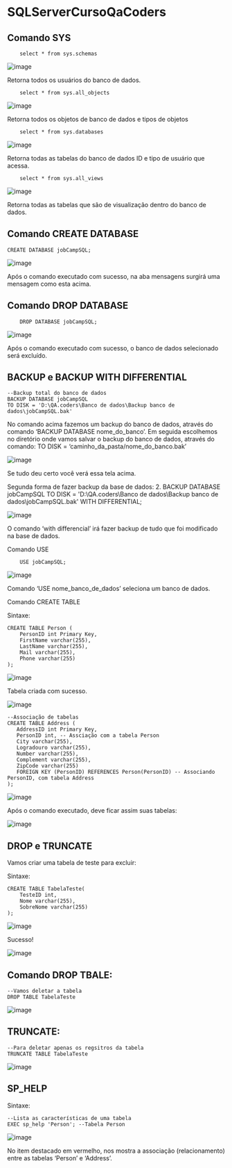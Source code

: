 # SQLServerCursoQaCoders
 ## Comando SYS
```
	select * from sys.schemas
```

![image](https://github.com/Fabricioperrone/SQLServerCursoQaCoders/assets/69866913/39a8f311-d495-41e1-8d71-7d2d48e84f9e)


Retorna todos os usuários do banco de dados.
```
	select * from sys.all_objects
```

![image](https://github.com/Fabricioperrone/SQLServerCursoQaCoders/assets/69866913/8e7c8e00-bff6-4cf8-8d50-b0c1bfd6ce24)

Retorna todos os objetos de banco de dados e tipos de objetos


```
	select * from sys.databases
```
![image](https://github.com/Fabricioperrone/SQLServerCursoQaCoders/assets/69866913/c7078400-dfa8-4fd7-9ef6-aeabd87781ba)


 
Retorna todas as tabelas do banco de dados ID e tipo de usuário que acessa.
```
	select * from sys.all_views
```

![image](https://github.com/Fabricioperrone/SQLServerCursoQaCoders/assets/69866913/4a37939c-eafd-45f7-a60d-393831b5eb6f)

 
Retorna todas as tabelas que são de visualização dentro do banco de dados.









## Comando CREATE DATABASE
```
CREATE DATABASE jobCampSQL;
```

![image](https://github.com/Fabricioperrone/SQLServerCursoQaCoders/assets/69866913/07d5a91e-f887-40e3-98f7-272b9691a862)


Após o comando executado com sucesso, na aba mensagens surgirá uma mensagem como esta acima.


## Comando DROP DATABASE
```
	DROP DATABASE jobCampSQL;
 ```
![image](https://github.com/Fabricioperrone/SQLServerCursoQaCoders/assets/69866913/1295b5cc-384a-4d74-ab09-7381bd4cc510)

Após o comando executado com sucesso, o banco de dados selecionado será excluído.



## BACKUP e BACKUP WITH DIFFERENTIAL

```
--Backup total do banco de dados
BACKUP DATABASE jobCampSQL
TO DISK = 'D:\QA.coders\Banco de dados\Backup banco de dados\jobCampSQL.bak'
```

No comando acima fazemos um backup do banco de dados, através do comando ‘BACKUP DATABASE	 nome_do_banco’. Em seguida escolhemos no diretório onde vamos salvar o backup do banco de dados, através do comando: TO DISK = ‘caminho_da_pasta/nome_do_banco.bak’

 ![image](https://github.com/Fabricioperrone/SQLServerCursoQaCoders/assets/69866913/999a5cf7-5848-4e45-8330-dbd909eec5fa)


Se tudo deu certo você verá essa tela acima.







Segunda forma de fazer backup da base de dados:
2.	BACKUP DATABASE jobCampSQL
TO DISK = 'D:\QA.coders\Banco de dados\Backup banco de dados\jobCampSQL.bak'
WITH DIFFERENTIAL;

![image](https://github.com/Fabricioperrone/SQLServerCursoQaCoders/assets/69866913/56e72b2c-0d8b-45d3-aeee-f3ffbdb9c8d0)

 
O comando ‘with differencial’ irá fazer backup de tudo que foi modificado na base de dados.













Comando USE
```
	USE jobCampSQL;
```

![image](https://github.com/Fabricioperrone/SQLServerCursoQaCoders/assets/69866913/b4b36964-ab2f-4446-a43a-cc960a3d863c)

Comando ‘USE nome_banco_de_dados’ seleciona um banco de dados.











Comando CREATE TABLE

Sintaxe:
```
CREATE TABLE Person (
	PersonID int Primary Key,
	FirstName varchar(255),
	LastName varchar(255),
	Mail varchar(255),
	Phone varchar(255)
);
```
![image](https://github.com/Fabricioperrone/SQLServerCursoQaCoders/assets/69866913/5fc09f7b-2b91-40f0-873f-f116d7231cfc)

 
Tabela criada com sucesso.

![image](https://github.com/Fabricioperrone/SQLServerCursoQaCoders/assets/69866913/9bc4e6d2-e9dc-4411-9c9f-cf5441a75cbe)

 ```
--Associação de tabelas
CREATE TABLE Address (
	AddressID int Primary Key,
	PersonID int, -- Assciação com a tabela Person
	City varchar(255),
	Logradouro varchar(255),
	Number varchar(255),
	Complement varchar(255),
	ZipCode varchar(255)
	FOREIGN KEY (PersonID) REFERENCES Person(PersonID) -- Associando PersonID, com tabela Address
);
 ```
![image](https://github.com/Fabricioperrone/SQLServerCursoQaCoders/assets/69866913/7da27407-f34a-4c8e-8cad-706d507092b3)


Após o comando executado, deve ficar assim suas tabelas:

![image](https://github.com/Fabricioperrone/SQLServerCursoQaCoders/assets/69866913/96b20ee2-c0f7-4dd4-85ec-ad3ce4bd670e)

## DROP e TRUNCATE

Vamos criar uma tabela de teste para excluir:

Sintaxe:

```
CREATE TABLE TabelaTeste(
	TesteID int,
	Nome varchar(255),
	SobreNome varchar(255)
);
```

![image](https://github.com/Fabricioperrone/SQLServerCursoQaCoders/assets/69866913/21a5069c-dd18-4893-a2dc-ccaf352a3122)

Sucesso!

![image](https://github.com/Fabricioperrone/SQLServerCursoQaCoders/assets/69866913/1293254b-ca56-4e9a-a307-168674b2ab23)


##  Comando DROP TBALE:

```
--Vamos deletar a tabela
DROP TABLE TabelaTeste
```

![image](https://github.com/Fabricioperrone/SQLServerCursoQaCoders/assets/69866913/c069fbc9-1bed-47ee-83f9-052868fbc497)


## TRUNCATE:
```
--Para deletar apenas os regsitros da tabela
TRUNCATE TABLE TabelaTeste	
```
![image](https://github.com/Fabricioperrone/SQLServerCursoQaCoders/assets/69866913/8563b26c-67f7-4c23-9014-af719186c5d3)


## SP_HELP

Sintaxe:
```
--Lista as características de uma tabela
EXEC sp_help 'Person'; --Tabela Person
```
![image](https://github.com/Fabricioperrone/SQLServerCursoQaCoders/assets/69866913/d4291334-987f-4a9f-86c6-162655db18a0)

No item destacado em vermelho, nos mostra a associação (relacionamento) entre as tabelas ‘Person’ e ‘Address’.


